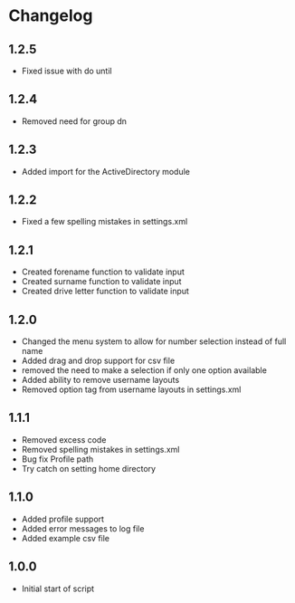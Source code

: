 # Changelog
## 1.2.5
- Fixed issue with do until
## 1.2.4
- Removed need for group dn
## 1.2.3
- Added import for the ActiveDirectory module
## 1.2.2
- Fixed a few spelling mistakes in settings.xml
## 1.2.1
- Created forename function to validate input
- Created surname function to validate input
- Created drive letter function to validate input
## 1.2.0
- Changed the menu system to allow for number selection instead of full name
- Added drag and drop support for csv file
- removed the need to make a selection if only one option available
- Added ability to remove username layouts
- Removed option tag from username layouts in settings.xml
## 1.1.1
- Removed excess code
- Removed spelling mistakes in settings.xml
- Bug fix Profile path
- Try catch on setting home directory
## 1.1.0
- Added profile support
- Added error messages to log file
- Added example csv file
## 1.0.0
- Initial start of script